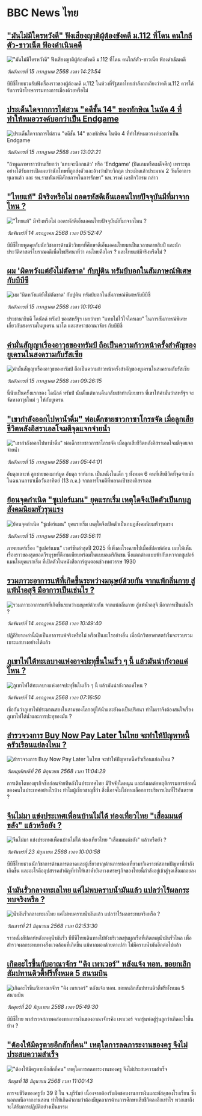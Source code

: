 # BBC News ไทย## ["มันไม่มีใครหวังดี" ฟังเสียงญาติผู้ต้องขังคดี ม.112 ที่โดน คนใกล้ตัว-ชาวเน็ต ฟ้องดำเนินคดี](https://www.bbc.com/thai/articles/cpd1p08vl4go?at_campaign=githubrss)!["มันไม่มีใครหวังดี" ฟังเสียงญาติผู้ต้องขังคดี ม.112 ที่โดน คนใกล้ตัว-ชาวเน็ต ฟ้องดำเนินคดี](https://ichef.bbci.co.uk/ace/ws/240/cpsprodpb/1ab9/live/cb0f72d0-6184-11f0-b5c5-012c5796682d.jpg)_วันอังคารที่ 15 กรกฎาคม 2568 เวลา 14:21:54_บีบีซีไทยชวนรับฟังเรื่องราวของผู้ต้องคดี ม.112 ในห้วงที่รัฐสภาไทยกำลังถกเถียงว่าคดี ม.112 ควรได้รับการนิรโทษกรรมทางการเมืองด้วยหรือไม่## [ประเด็นใดจากการไต่สวน "คดีชั้น 14" ของทักษิณ ในนัด 4 ที่ทำให้หมอวรงค์บอกว่าเป็น Endgame](https://www.bbc.com/thai/articles/c8e48715x02o?at_campaign=githubrss)![ประเด็นใดจากการไต่สวน "คดีชั้น 14" ของทักษิณ ในนัด 4 ที่ทำให้หมอวรงค์บอกว่าเป็น Endgame](https://ichef.bbci.co.uk/ace/ws/240/cpsprodpb/5a3b/live/aba38490-617a-11f0-a2bf-734fbaa8b01e.jpg)_วันอังคารที่ 15 กรกฎาคม 2568 เวลา 13:02:21_“ถ้าพูดภาษาชาวบ้านเรียกว่า ‘แทบจะน็อกแล้ว’ หรือ ‘Endgame’ (ปิดเกมหรือเผด็จศึก) เพราะทุกอย่างได้รับการเปิดเผยว่านักโทษที่ถูกส่งตัวและอ้างว่าป่วยวิกฤต ประเมินแล้วประมาณ 2 วันก็อาการทุเลาแล้ว และ รพ.ราชทัณฑ์มีศักยภาพในการรักษา” นพ.วรงค์ เดชกิจวิกรม กล่าว## ["ไทยแท้" มีจริงหรือไม่ ถอดรหัสดีเอ็นเอคนไทยปัจจุบันมีที่มาจากไหน ?](https://www.bbc.com/thai/articles/c0l4619wd97o?at_campaign=githubrss)!["ไทยแท้" มีจริงหรือไม่ ถอดรหัสดีเอ็นเอคนไทยปัจจุบันมีที่มาจากไหน ?](https://ichef.bbci.co.uk/ace/ws/240/cpsprodpb/54dc/live/f83b0050-5728-11f0-a129-bdd7ff3be6de.jpg)_วันจันทร์ที่ 14 กรกฎาคม 2568 เวลา 05:52:47_บีบีซีไทยพูดคุยกับนักวิชาการด้านชีววิทยาที่ศึกษาดีเอ็นเอคนไทยมาเป็นเวลาหลายสิบปี และนักประวัติศาสตร์โบราณคดีเพื่อไขปริศนาที่ว่า คนไทยคือใคร ? และไทยแท้มีจริงหรือไม่ ?## [ผม 'ผิดหวังแต่ยังไม่ตัดขาด' กับปูติน ทรัมป์บอกในสัมภาษณ์พิเศษกับบีบีซี](https://www.bbc.com/thai/articles/cly2p94g0x5o?at_campaign=githubrss)![ผม 'ผิดหวังแต่ยังไม่ตัดขาด' กับปูติน ทรัมป์บอกในสัมภาษณ์พิเศษกับบีบีซี](https://ichef.bbci.co.uk/ace/ws/240/cpsprodpb/22f4/live/6157df90-6142-11f0-960d-e9f1088a89fe.jpg)_วันอังคารที่ 15 กรกฎาคม 2568 เวลา 10:10:46_ประธานาธิบดี โดนัลด์ ทรัมป์ ของสหรัฐฯ เผยว่าเขา "แทบไม่ไว้ใจใครเลย" ในการสัมภาษณ์พิเศษเกี่ยวกับสงครามในยูเครน นาโต และสหราชอาณาจักร กับบีบีซี## [คำมั่นสัญญาเรื่องอาวุธของทรัมป์ ถือเป็นความก้าวหน้าครั้งสำคัญของยูเครนในสงครามกับรัสเซีย](https://www.bbc.com/thai/articles/clyzppmd27lo?at_campaign=githubrss)![คำมั่นสัญญาเรื่องอาวุธของทรัมป์ ถือเป็นความก้าวหน้าครั้งสำคัญของยูเครนในสงครามกับรัสเซีย](https://ichef.bbci.co.uk/ace/ws/240/cpsprodpb/3e43/live/31437d20-60e1-11f0-960d-e9f1088a89fe.jpg)_วันอังคารที่ 15 กรกฎาคม 2568 เวลา 09:26:15_นี่นับเป็นครั้งแรกของ โดนัลด์ ทรัมป์ นับตั้งแต่หวนคืนกลับเข้าทำเนียบขาว ที่เขาให้คำมั่นว่าสหรัฐฯ จะจัดหาอาวุธใหม่ ๆ ให้กับยูเครน## ["เขากำลังออกไปหาน้ำดื่ม" พ่อเด็กชายชาวกาซาโกรธจัด เมื่อลูกเสียชีวิตหลังอิสราเอลโจมตีจุดแจกจ่ายน้ำ](https://www.bbc.com/thai/articles/c5ylevd3p2xo?at_campaign=githubrss)!["เขากำลังออกไปหาน้ำดื่ม" พ่อเด็กชายชาวกาซาโกรธจัด เมื่อลูกเสียชีวิตหลังอิสราเอลโจมตีจุดแจกจ่ายน้ำ](https://ichef.bbci.co.uk/ace/ws/240/cpsprodpb/5007/live/c7b57d30-60e6-11f0-a40e-a1af2950b220.jpg)_วันอังคารที่ 15 กรกฎาคม 2568 เวลา 05:44:01_อับดุลเลาะห์ ลูกชายของมาห์มูด อับดุล ราห์มาน เป็นหนึ่งในเด็ก ๆ ทั้งหมด 6 คนที่เสียชีวิตที่จุดจ่ายน้ำในฉนวนกาซาเมื่อวันอาทิตย์ (13 ก.ค.) จากการโจมตีที่พลาดเป้าของอิสราเอล## [ย้อนจุดกำเนิด "ซูเปอร์แมน" ยุคแรกเริ่ม เหตุใดจึงเปิดตัวเป็นกบฏสังคมนิยมหัวรุนแรง](https://www.bbc.com/thai/articles/c20w23y6y12o?at_campaign=githubrss)![ย้อนจุดกำเนิด "ซูเปอร์แมน" ยุคแรกเริ่ม เหตุใดจึงเปิดตัวเป็นกบฏสังคมนิยมหัวรุนแรง](https://ichef.bbci.co.uk/ace/ws/240/cpsprodpb/d896/live/d6ce7cf0-612b-11f0-960d-e9f1088a89fe.jpg)_วันอังคารที่ 15 กรกฎาคม 2568 เวลา 03:56:11_ภาพยนตร์เรื่อง “ซูเปอร์แมน” เวอร์ชันล่าสุดปี 2025 ที่เพิ่งลงโรงฉายไปเมื่อสัปดาห์ก่อน เผยให้เห็นเรื่องราวของสุดยอดวีรบุรุษที่ดีงามเพียบพร้อมในแบบอเมริกันชน ซึ่งแตกต่างแบบฟ้ากับเหวจากซูเปอร์แมนในยุคแรกเริ่ม ที่เปิดตัวในหนังสือการ์ตูนตอนช่วงทศวรรษ 1930## [รวมภาวะอาการแพ้ที่เกิดขึ้นระหว่างมนุษย์ด้วยกัน จากแพ้กลิ่นกาย สู่แพ้น้ำอสุจิ มีอาการเป็นเช่นไร ? ](https://www.bbc.com/thai/articles/cvg8z32zj8eo?at_campaign=githubrss)![รวมภาวะอาการแพ้ที่เกิดขึ้นระหว่างมนุษย์ด้วยกัน จากแพ้กลิ่นกาย สู่แพ้น้ำอสุจิ มีอาการเป็นเช่นไร ? ](https://ichef.bbci.co.uk/ace/ws/240/cpsprodpb/3e8e/live/266dbc00-573e-11f0-af50-37ee6e9c264e.jpg)_วันจันทร์ที่ 14 กรกฎาคม 2568 เวลา 10:49:40_ปฏิกิริยาเหล่านี้นับเป็นอาการแพ้จริงหรือไม่ หรือเป็นอะไรอย่างอื่น เมื่อนักวิทยาศาสตร์เริ่มจะรวบรวมเบาะแสบางอย่างได้แล้ว## [ภูเขาไฟใต้ทะเลบางแห่งอาจปะทุขึ้นในเร็ว ๆ นี้ แล้วมันน่ากังวลแค่ไหน ?](https://www.bbc.com/thai/articles/cly8pv785pwo?at_campaign=githubrss)![ภูเขาไฟใต้ทะเลบางแห่งอาจปะทุขึ้นในเร็ว ๆ นี้ แล้วมันน่ากังวลแค่ไหน ?](https://ichef.bbci.co.uk/ace/ws/240/cpsprodpb/f470/live/e7c488d0-4de2-11f0-8709-8531b267ac06.jpg)_วันจันทร์ที่ 14 กรกฎาคม 2568 เวลา 07:16:50_เชื่อกันว่าภูเขาไฟประมาณสองในสามของโลกอยู่ใต้น้ำและยังคงเป็นปริศนา ทำไมเราจึงต้องสนใจเรื่องภูเขาไฟใต้น้ำและการปะทุของมัน ?## [สำรวจวงการ Buy Now Pay Later ในไทย จะทำให้ปัญหาหนี้ครัวเรือนแย่ลงไหม ?](https://www.bbc.com/thai/articles/c80pymvnk31o?at_campaign=githubrss)![สำรวจวงการ Buy Now Pay Later ในไทย จะทำให้ปัญหาหนี้ครัวเรือนแย่ลงไหม ?](https://ichef.bbci.co.uk/ace/ws/240/cpsprodpb/2b99/live/35fb4060-525d-11f0-8485-7bd50fa63665.jpg)_วันพฤหัสบดีที่ 26 มิถุนายน 2568 เวลา 11:04:29_การเติบโตของธุรกิจซื้อก่อนจ่ายทีหลังในประเทศไทย มีปัจจัยใดหนุน และส่งผลต่อพฤติกรรมการก่อหนี้ของคนในประเทศอย่างไรบ้าง ทำไมผู้เชี่ยวชาญชี้ว่า สิ่งนี้อาจไม่ใช่ทางเลือกการบริหารเงินที่ไร้อันตราย ?## [จีนไม่มา แข่งประเทศเพื่อนบ้านไม่ได้ ท่องเที่ยวไทย "เสื่อมมนต์ขลัง" แล้วหรือยัง ?](https://www.bbc.com/thai/articles/c1wpqp4jy3xo?at_campaign=githubrss)![จีนไม่มา แข่งประเทศเพื่อนบ้านไม่ได้ ท่องเที่ยวไทย "เสื่อมมนต์ขลัง" แล้วหรือยัง ?](https://ichef.bbci.co.uk/ace/ws/240/cpsprodpb/ae1f/live/06639d20-4f8d-11f0-86d5-3b52b53af158.jpg)_วันจันทร์ที่ 23 มิถุนายน 2568 เวลา 10:00:58_บีบีซีไทยชวนนักวิชาการด้านการตลาดและผู้เชี่ยวชาญด้านการท่องเที่ยวมาวิเคราะห์สภาพปัญหาที่กำลังเกิดขึ้น และอะไรคืออุปสรรคสำคัญที่ทำให้เสาค้ำยันทางเศรษฐกิจของไทยนี้กำลังอยู่เข้าสู่จุดเสื่อมถอยลง## [น้ำมันรั่วกลางทะเลไทย แค่ไม่พบคราบน้ำมันแล้ว แปลว่าไร้ผลกระทบจริงหรือ ?](https://www.bbc.com/thai/articles/cgq782v15k8o?at_campaign=githubrss)![น้ำมันรั่วกลางทะเลไทย แค่ไม่พบคราบน้ำมันแล้ว แปลว่าไร้ผลกระทบจริงหรือ ?](https://ichef.bbci.co.uk/ace/ws/240/cpsprodpb/574d/live/f090a920-4c12-11f0-86d5-3b52b53af158.jpg)_วันเสาร์ที่ 21 มิถุนายน 2568 เวลา 02:53:30_ราวหนึ่งสัปดาห์หลังเหตุน้ำมันรั่ว บีบีซีไทยเดินทางไปยังบริเวณทุ่นผูกเรือที่เกิดเหตุน้ำมันรั่วไหล เพื่อสำรวจผลกระทบทางสิ่งแวดล้อมที่เกิดขึ้น แม้หากมองด้วยตาเปล่า ไม่มีคราบน้ำมันอีกต่อไปแล้ว## [เกิดอะไรขึ้นกับอาณาจักร "คิง เพาเวอร์" หลังแจ้ง ทอท. ขอยกเลิกสัมปทานดิวตี้ฟรีทั้งหมด 5 สนามบิน](https://www.bbc.com/thai/articles/crk6d8l5py5o?at_campaign=githubrss)![เกิดอะไรขึ้นกับอาณาจักร "คิง เพาเวอร์" หลังแจ้ง ทอท. ขอยกเลิกสัมปทานดิวตี้ฟรีทั้งหมด 5 สนามบิน](https://ichef.bbci.co.uk/ace/ws/240/cpsprodpb/f74c/live/5e5dbcc0-4d96-11f0-9aef-bb27ccc1a3f8.jpg)_วันศุกร์ที่ 20 มิถุนายน 2568 เวลา 05:49:30_บีบีซีไทย พาสำรวจสภาพคล่องทางการเงินของอาณาจักรคิง เพาเวอร์ จากรุ่นพ่อสู่รุ่นลูกว่าเกิดอะไรขึ้นบ้าง ?## ["ต้องให้มีครูตายอีกสักกี่คน" เหตุใดการลดภาระงานของครู จึงไม่ประสบความสำเร็จ](https://www.bbc.com/thai/articles/c07dnn5lemyo?at_campaign=githubrss)!["ต้องให้มีครูตายอีกสักกี่คน" เหตุใดการลดภาระงานของครู จึงไม่ประสบความสำเร็จ](https://ichef.bbci.co.uk/ace/ws/240/cpsprodpb/ce69/live/2f0f99c0-4c33-11f0-86d5-3b52b53af158.jpg)_วันพุธที่ 18 มิถุนายน 2568 เวลา 11:00:43_การจบชีวิตของครูวัย 39 ปี ใน จ.บุรีรัมย์ เนื่องจากต้องรับผิดชอบงานการเงินและพัสดุของโรงเรียน ซึ่งนอกเหนือจากงานสอน ทำให้เกิดคำถามว่าต้องมีบุคลากรด้านการศึกษาเสียชีวิตลงอีกเท่าไร พวกเขาถึงจะได้รับการปฏิบัติอย่างเป็นธรรม